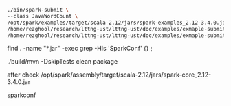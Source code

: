 ```bash
./bin/spark-submit \
--class JavaWordCount \
/opt/spark/examples/target/scala-2.12/jars/spark-examples_2.12-3.4.0.jar \
/home/rezghool/research/lttng-ust/lttng-ust/doc/examples/exmaple-submit/input.txt \
/home/rezghool/research/lttng-ust/lttng-ust/doc/examples/exmaple-submit/output
```



find . -name "*.jar" -exec grep -Hls 'SparkConf' {} \;


./build/mvn -DskipTests clean package



after check 
/opt/spark/assembly/target/scala-2.12/jars/spark-core_2.12-3.4.0.jar


sparkconf
